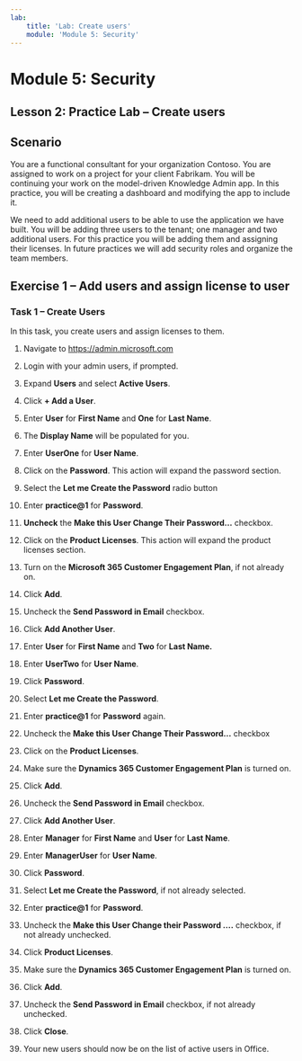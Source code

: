 ```yaml
---
lab:
    title: 'Lab: Create users'
    module: 'Module 5: Security'
---
```


Module 5: Security
==================

## Lesson 2: Practice Lab – Create users

Scenario
--------

You are a functional consultant for your organization Contoso. You are assigned
to work on a project for your client Fabrikam. You will be continuing your work
on the model-driven Knowledge Admin app. In this practice, you will be creating
a dashboard and modifying the app to include it.

We need to add additional users to be able to use the application we have built.
You will be adding three users to the tenant; one manager and two additional
users. For this practice you will be adding them and assigning their licenses.
In future practices we will add security roles and organize the team members.


Exercise 1 – Add users and assign license to user
-------------------------------------------------

### Task 1 – Create Users

In this task, you create users and assign licenses to them.

1.  Navigate to https://admin.microsoft.com

2.  Login with your admin users, if prompted.

3.  Expand **Users** and select **Active Users**.

4.  Click **+ Add a User**.

5.  Enter **User** for **First Name** and **One** for **Last Name**.

6.  The **Display Name** will be populated for you.

7.  Enter **UserOne** for **User Name**.

8.  Click on the **Password**. This action will expand the password section.

9.  Select the **Let me Create the Password** radio button

10. Enter **practice\@1** for **Password**.

11. **Uncheck** the **Make this User Change Their Password…** checkbox.

12. Click on the **Product Licenses**. This action will expand the product
    licenses section.

13. Turn on the **Microsoft 365 Customer Engagement Plan**, if not already on.

14. Click **Add**.

15. Uncheck the **Send Password in Email** checkbox.

16. Click **Add Another User**.

17. Enter **User** for **First Name** and **Two** for **Last Name.**

18. Enter **UserTwo** for **User Name**.

19. Click **Password**.

20. Select **Let me Create the Password**.

21. Enter **practice\@1** for **Password** again.

22. Uncheck the **Make this User Change Their Password…** checkbox

23. Click on the **Product Licenses**.

24. Make sure the **Dynamics 365 Customer Engagement Plan** is turned on.

25. Click **Add**.

26. Uncheck the **Send Password in Email** checkbox.

27. Click **Add Another User**.

28. Enter **Manager** for **First Name** and **User** for **Last Name**.

29. Enter **ManagerUser** for **User Name**.

30. Click **Password**.

31. Select **Let me Create the Password**, if not already selected.

32. Enter **practice\@1** for **Password**.

33. Uncheck the **Make this User Change their Password ….** checkbox, if not
    already unchecked.

34. Click **Product Licenses**.

35. Make sure the **Dynamics 365 Customer Engagement Plan** is turned on.

36. Click **Add**.

37. Uncheck the **Send Password in Email** checkbox, if not already unchecked.

38. Click **Close**.

39. Your new users should now be on the list of active users in Office.
